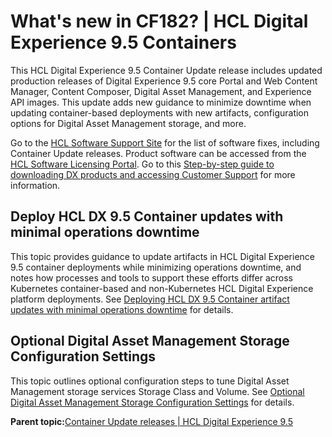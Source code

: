 # What's new in CF182? \| HCL Digital Experience 9.5 Containers

This HCL Digital Experience 9.5 Container Update release includes updated production releases of Digital Experience 9.5 core Portal and Web Content Manager, Content Composer, Digital Asset Management, and Experience API images. This update adds new guidance to minimize downtime when updating container-based deployments with new artifacts, configuration options for Digital Asset Management storage, and more.

Go to the [HCL Software Support Site](https://support.hcltechsw.com/csm?id=kb_article&sysparm_article=KB0013939#CF18) for the list of software fixes, including Container Update releases. Product software can be accessed from the  [HCL Software Licensing Portal](https://www.hcltech.com/software/support/release). Go to this [Step-by-step guide to downloading DX products and accessing Customer Support](https://support.hcltechsw.com/csm?id=kb_article&sysparm_article=KB0077878) for more information.

## Deploy HCL DX 9.5 Container updates with minimal operations downtime

This topic provides guidance to update artifacts in HCL Digital Experience 9.5 container deployments while minimizing operations downtime, and notes how processes and tools to support these efforts differ across Kubernetes container-based and non-Kubernetes HCL Digital Experience platform deployments. See [Deploying HCL DX 9.5 Container artifact updates with minimal operations downtime](../containerization/deploy_container_artifact_updates.html) for details.

## Optional Digital Asset Management Storage Configuration Settings

This topic outlines optional configuration steps to tune Digital Asset Management storage services Storage Class and Volume. See [Optional Digital Asset Management Storage Configuration Settings](../containerization/optional_digital_asset_management_storage_configuration_settings.html) for details.

**Parent topic:**[Container Update releases \| HCL Digital Experience 9.5](../overview/container_update_releases.md)

